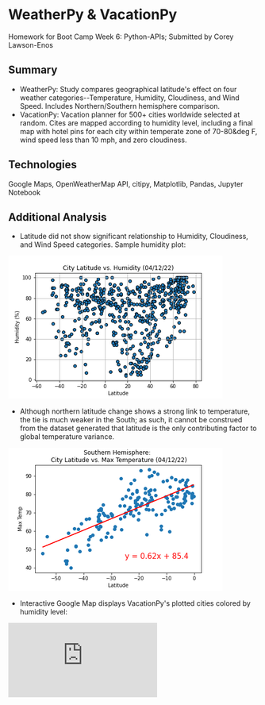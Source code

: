 # WeatherPy & VacationPy

Homework for Boot Camp Week 6: Python-APIs; Submitted by Corey Lawson-Enos

## Summary
* WeatherPy: Study compares geographical latitude's effect on four weather categories--Temperature, Humidity, Cloudiness, and Wind Speed. Includes Northern/Southern hemisphere comparison.
* VacationPy: Vacation planner for 500+ cities worldwide selected at random. Cites are mapped according to humidity level, including a final map with hotel pins for each city within temperate zone of 70-80&deg F, wind speed less than 10 mph, and zero cloudiness.  

## Technologies
Google Maps, OpenWeatherMap API, citipy, Matplotlib, Pandas, Jupyter Notebook

## Additional Analysis
* Latitude did not show significant relationship to Humidity, Cloudiness, and Wind Speed categories. Sample humidity plot: 

![alt text](https://github.com/clawson13/python-api-challenge/blob/0bfb9434e4ecd2b0e2b83335a9e208d2540a885d/Images/Lat_v_Humidity.png)

* Although northern latitude change shows a strong link to temperature, the tie is much weaker in the South; as such, it cannot be construed from the dataset generated that latitude is the only contributing factor to global temperature variance.

![alt text](https://github.com/clawson13/python-api-challenge/blob/0bfb9434e4ecd2b0e2b83335a9e208d2540a885d/Images/Lat_v_Temp_South.png)

* Interactive Google Map displays VacationPy's plotted cities colored by humidity level:

![alt text](https://github.com/clawson13/python-api-challenge/blob/0bfb9434e4ecd2b0e2b83335a9e208d2540a885d/Images/Heat_Map.html)
